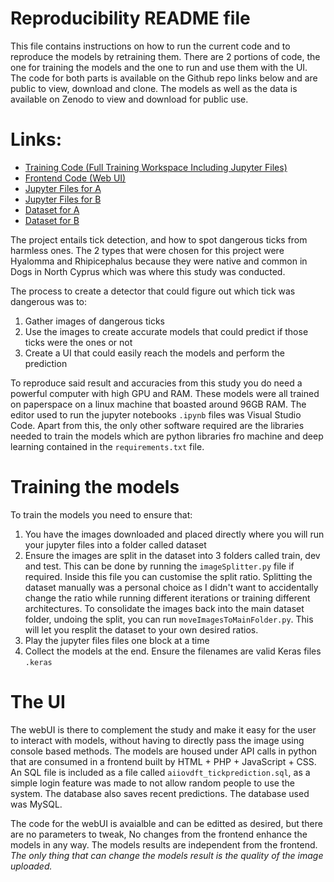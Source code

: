 # Reproducibility README file

This file contains instructions on how to run the current code and to reproduce the models by retraining them. There are 2 portions of code, the one for training the models and the one to run and use them with the UI. The code for both parts is available on the Github repo links below and are public to view, download and clone. The models as well as the data is available on Zenodo to view and download for public use.

# Links:

-   [Training Code (Full Training Workspace Including Jupyter Files)](https://github.com/ameibrahim/ITICK)
-   [Frontend Code (Web UI)](https://github.com/ameibrahim/TicksApp)
-   [Jupyter Files for A](https://zenodo.org/records/14770030)
-   [Jupyter Files for B](https://zenodo.org/records/14770227)
-   [Dataset for A](https://zenodo.org/records/14353933)
-   [Dataset for B](https://zenodo.org/records/14770000)

The project entails tick detection, and how to spot dangerous ticks from harmless ones. The 2 types that were chosen for this project were Hyalomma and Rhipicephalus because they were native and common in Dogs in North Cyprus which was where this study was conducted.

The process to create a detector that could figure out which tick was dangerous was to:

1. Gather images of dangerous ticks
2. Use the images to create accurate models that could predict if those ticks were the ones or not
3. Create a UI that could easily reach the models and perform the prediction

To reproduce said result and accuracies from this study you do need a powerful computer with high GPU and RAM. These models were all trained on paperspace on a linux machine that boasted around 96GB RAM. The editor used to run the jupyter notebooks `.ipynb` files was Visual Studio Code. Apart from this, the only other software required are the libraries needed to train the models which are python libraries fro machine and deep learning contained in the `requirements.txt` file.

# Training the models

To train the models you need to ensure that:

1. You have the images downloaded and placed directly where you will run your jupyter files into a folder called dataset
2. Ensure the images are split in the dataset into 3 folders called train, dev and test. This can be done by running the `imageSplitter.py` file if required. Inside this file you can customise the split ratio. Splitting the dataset manually was a personal choice as I didn't want to accidentally change the ratio while running different iterations or training different architectures. To consolidate the images back into the main dataset folder, undoing the split, you can run `moveImagesToMainFolder.py`. This will let you resplit the dataset to your own desired ratios.
3. Play the jupyter files files one block at a time
4. Collect the models at the end. Ensure the filenames are valid Keras files `.keras`

# The UI

The webUI is there to complement the study and make it easy for the user to interact with models, without having to directly pass the image using console based methods. The models are housed under API calls in python that are consumed in a frontend built by HTML + PHP + JavaScript + CSS. An SQL file is included as a file called `aiiovdft_tickprediction.sql`, as a simple login feature was made to not allow random people to use the system. The database also saves recent predictions. The database used was MySQL.

The code for the webUI is avaialble and can be editted as desired, but there are no parameters to tweak, No changes from the frontend enhance the models in any way. The models results are independent from the frontend. _The only thing that can change the models result is the quality of the image uploaded._

